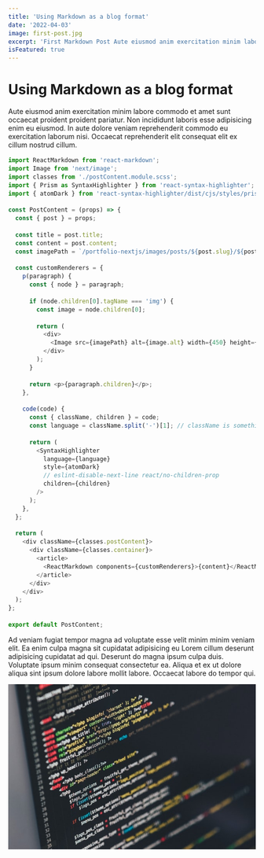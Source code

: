 ```yaml
---
title: 'Using Markdown as a blog format'
date: '2022-04-03'
image: first-post.jpg
excerpt: 'First Markdown Post Aute eiusmod anim exercitation minim labore commodo et amet sunt occaecat proident proident pariatur.'
isFeatured: true
---
```


# Using Markdown as a blog format

Aute eiusmod anim exercitation minim labore commodo et amet sunt occaecat proident proident pariatur. Non incididunt laboris esse adipisicing enim eu eiusmod. In aute dolore veniam reprehenderit commodo eu exercitation laborum nisi. Occaecat reprehenderit elit consequat elit ex cillum nostrud cillum.

```js
import ReactMarkdown from 'react-markdown';
import Image from 'next/image';
import classes from './postContent.module.scss';
import { Prism as SyntaxHighlighter } from 'react-syntax-highlighter';
import { atomDark } from 'react-syntax-highlighter/dist/cjs/styles/prism';

const PostContent = (props) => {
  const { post } = props;

  const title = post.title;
  const content = post.content;
  const imagePath = `/portfolio-nextjs/images/posts/${post.slug}/${post.image}`;

  const customRenderers = {
    p(paragraph) {
      const { node } = paragraph;

      if (node.children[0].tagName === 'img') {
        const image = node.children[0];

        return (
          <div>
            <Image src={imagePath} alt={image.alt} width={450} height={450} />
          </div>
        );
      }

      return <p>{paragraph.children}</p>;
    },

    code(code) {
      const { className, children } = code;
      const language = className.split('-')[1]; // className is something like language-js => We need the "js" part here

      return (
        <SyntaxHighlighter
          language={language}
          style={atomDark}
          // eslint-disable-next-line react/no-children-prop
          children={children}
        />
      );
    },
  };

  return (
    <div className={classes.postContent}>
      <div className={classes.container}>
        <article>
          <ReactMarkdown components={customRenderers}>{content}</ReactMarkdown>
        </article>
      </div>
    </div>
  );
};

export default PostContent;
```

Ad veniam fugiat tempor magna ad voluptate esse velit minim minim veniam elit. Ea enim culpa magna sit cupidatat adipisicing eu Lorem cillum deserunt adipisicing cupidatat ad qui. Deserunt do magna ipsum culpa duis. Voluptate ipsum minim consequat consectetur ea. Aliqua et ex ut dolore aliqua sint ipsum dolore labore mollit labore. Occaecat labore do tempor qui.

![Image ...](/public/images/posts/first-post/first-post.jpg)

